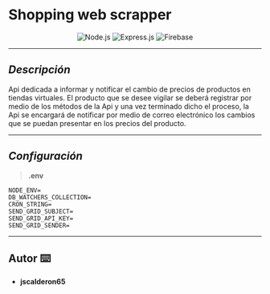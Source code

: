 # Shopping web scrapper

<div align="center">

![Node.js](https://img.shields.io/badge/-Node.js-333333?style=flat&logo=node.js)
![Express.js](https://img.shields.io/badge/-Express.js-333333?style=flat&logo=express)
![Firebase](https://img.shields.io/badge/-Firebase-333333?style=flat&logo=firebase)

</div>

<hr/>

## _Descripción_
<p>
Api dedicada a informar y notificar el cambio de precios de productos en tiendas virtuales.
El producto que se desee vigilar se deberá registrar por medio de los métodos de la Api y una vez terminado dicho el proceso, la Api se encargará de notificar por medio de correo electrónico los cambios que se puedan presentar en los precios del producto.
</p>

<hr/>

## _Configuración_
> **.env**
``` 
NODE_ENV=
DB_WATCHERS_COLLECTION=
CRON_STRING=
SEND_GRID_SUBJECT=
SEND_GRID_API_KEY=
SEND_GRID_SENDER=
```

<hr/>

## Autor ⌨️
- **jscalderon65**